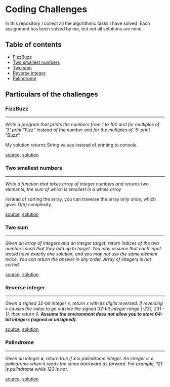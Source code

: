 # Coding Challenges
In this repository I collect all the algorithmic tasks I have solved. 
Each assignment has been solved by me, but not all solutions are mine.

## Table of contents
* [FizzBuzz](https://github.com/Kaliszando/coding-challenges#fizzbuzz)
* [Two smallest numbers](https://github.com/Kaliszando/coding-challenges#two-smallest-numbers)
* [Two sum](https://github.com/Kaliszando/coding-challenges#two-sum)
* [Reverse integer](https://github.com/Kaliszando/coding-challenges#reverse-integer)
* [Palindrome](https://github.com/Kaliszando/coding-challenges#palindrome)

## Particulars of the challenges



### FizzBuzz
***
_Write a program that prints the numbers from 1 to 100 and for multiples of '3' print "Fizz"
instead of the number and for the multiples of '5' print "Buzz"._

My solution returns String values instead of printing to console.

[source](https://www.geeksforgeeks.org/fizz-buzz-implementation/),
[solution](https://github.com/Kaliszando/coding-challenges/blob/main/src/main/java/com/challenges/FizzBuzzSolution.java)



### Two smallest numbers
***
_Write a function that takes array of integer numbers and returns two elements,
the sum of which is smallest in a whole array_  

Instead of sorting the array, you can traverse the array only once, which gives _O(n)_ complexity.

[source](https://cs.stackexchange.com/questions/47729/algorithm-for-finding-two-smallest-numbers-in-an-array),
[solution](https://github.com/Kaliszando/coding-challenges/blob/main/src/main/java/com/challenges/TwoSmallestSolution.java)



### Two sum
***
_Given an array of integers and an integer target, return indices of the two numbers such that they add up to target.
You may assume that each input would have exactly one solution, and you may not use the same element twice.
You can return the answer in any order.
Array of integers is not sorted._

[source](https://leetcode.com/problems/two-sum/),
[solution](https://github.com/Kaliszando/coding-challenges/blob/main/src/main/java/com/challenges/TwoSumSolution.java)



### Reverse integer
***
_Given a signed 32-bit integer x, return x with its digits reversed. If reversing x causes the value to go outside the signed 32-bit integer range 
[-231, 231 - 1], then return 0.
**Assume the environment does not allow you to store 64-bit integers (signed or unsigned).**_

[source](https://leetcode.com/problems/reverse-integer/),
[solution](https://github.com/Kaliszando/coding-challenges/blob/main/src/main/java/com/challenges/ReverseIntegerSolution.java)



### Palindrome
***
_Given an integer **x**, return true if **x** is palindrome integer.
An integer is a palindrome when it reads the same backward as forward. For example, 121 is palindrome while 123 is not._

[source](https://leetcode.com/problems/palindrome-number/),
[solution](https://github.com/Kaliszando/coding-challenges/blob/main/src/main/java/com/challenges/PalindromeSolution.java)


